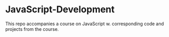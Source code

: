 # JavaScript-Development
This repo accompanies a course on JavaScript w. corresponding code and projects from the course.
